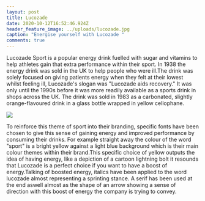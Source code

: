 ```yaml
---
layout: post
title: Lucozade
date: 2020-10-12T16:52:46.924Z
header_feature_image: ../uploads/lucozade.jpg
caption: "Energise yourself with Lucozade "
comments: true
---
```

Lucozade Sport is a popular energy drink fuelled with sugar and vitamins to help athletes gain that extra performance within their sport. In 1938 the energy drink was sold in the UK to help people who were ill.The drink was solely focused on giving patients energy when they felt at their lowest whilst feeling ill, Lucozade's slogan was "Lucozade aids recovery." It was only until the 1990s before it was more readily available as a sports drink in shops across the UK. The drink was sold in 1983 as a carbonated, slightly orange-flavoured drink in a glass bottle wrapped in yellow cellophane.

![](../uploads/lucozade-1-.jpg)

To reinforce this theme of sport into their branding, specific fonts have been chosen to give this sense of gaining energy and improved performance by consuming their drinks. For example straight away the colour of the word "sport" is a bright yellow against a light blue background which is their main colour themes within their brand.This specific choice of yellow outputs the idea of having energy, like a depiction of a cartoon lightning bolt it resounds that Lucozade is a perfect choice if you want to have a boost of energy.Talking of boosted energy, italics have been applied to the word lucozade almost representing a sprinting stance. A serif has been used at the end aswell almost as the shape of an arrow showing a sense of direction with this boost of energy the company is trying to convey.